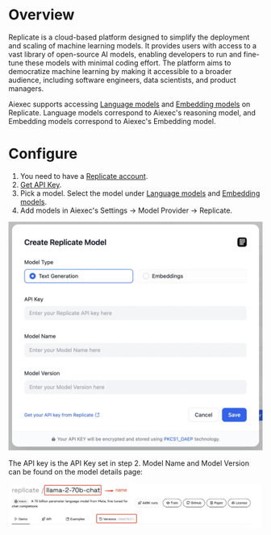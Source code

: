 # Overview
Replicate is a cloud-based platform designed to simplify the deployment and scaling of machine learning models. It provides users with access to a vast library of open-source AI models, enabling developers to run and fine-tune these models with minimal coding effort. The platform aims to democratize machine learning by making it accessible to a broader audience, including software engineers, data scientists, and product managers.

Aiexec supports accessing [Language models](https://replicate.com/collections/language-models) and [Embedding models](https://replicate.com/collections/embedding-models) on Replicate. Language models correspond to Aiexec's reasoning model, and Embedding models correspond to Aiexec's Embedding model.

# Configure
1. You need to have a [Replicate account](https://replicate.com/signin?next=/docs).
2. [Get API Key](https://replicate.com/signin?next=/docs).
3. Pick a model. Select the model under [Language models](https://replicate.com/collections/language-models) and [Embedding models](https://replicate.com/collections/embedding-models).
4. Add models in Aiexec's Settings -> Model Provider -> Replicate.

![](_assets/create_replicate_model.png)

The API key is the API Key set in step 2. Model Name and Model Version can be found on the model details page:

![](_assets/api_key.png)